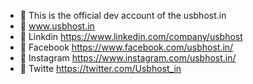 - 🌱 This is the official dev account of the usbhost.in
- 🌱 www.usbhost.in
- 🌱 Linkdin https://www.linkedin.com/company/usbhost
- 🌱 Facebook https://www.facebook.com/usbhost.in/
- 🌱 Instagram https://www.instagram.com/usbhost.in/
- 🌱 Twitte https://twitter.com/Usbhost_in




